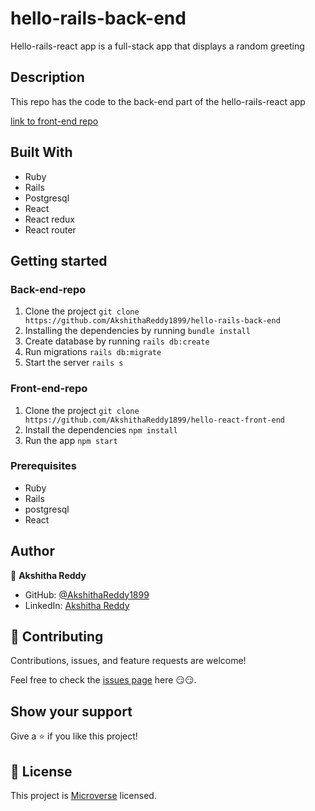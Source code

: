 # hello-rails-back-end

Hello-rails-react app is a full-stack app that displays a random greeting

## Description
This repo has the code to the back-end part of the hello-rails-react app

[link to front-end repo](https://github.com/AkshithaReddy1899/hello-react-front-end)

## Built With

- Ruby
- Rails
- Postgresql
- React
- React redux
- React router

## Getting started

### Back-end-repo

1. Clone the project `git clone https://github.com/AkshithaReddy1899/hello-rails-back-end`
2. Installing the dependencies by running `bundle install`
3. Create database by running `rails db:create`
4. Run migrations `rails db:migrate`
5. Start the server `rails s`

### Front-end-repo

1. Clone the project `git clone https://github.com/AkshithaReddy1899/hello-react-front-end`
2. Install the dependencies `npm install`
3. Run the app `npm start`

### Prerequisites

- Ruby
- Rails
- postgresql
- React

## Author

👤 **Akshitha Reddy**

- GitHub: [@AkshithaReddy1899](https://github.com/AkshithaReddy1899)
- LinkedIn: [Akshitha Reddy](https://www.linkedin.com/in/akshitha-reddy-716944198/)

## 🤝 Contributing

Contributions, issues, and feature requests are welcome!

Feel free to check the [issues page](https://github.com/AkshithaReddy1899/hello-worl/issues) here 😏😏.

## Show your support

Give a ⭐️ if you like this project!

## 📝 License

This project is [Microverse](https://www.microverse.org/) licensed.
